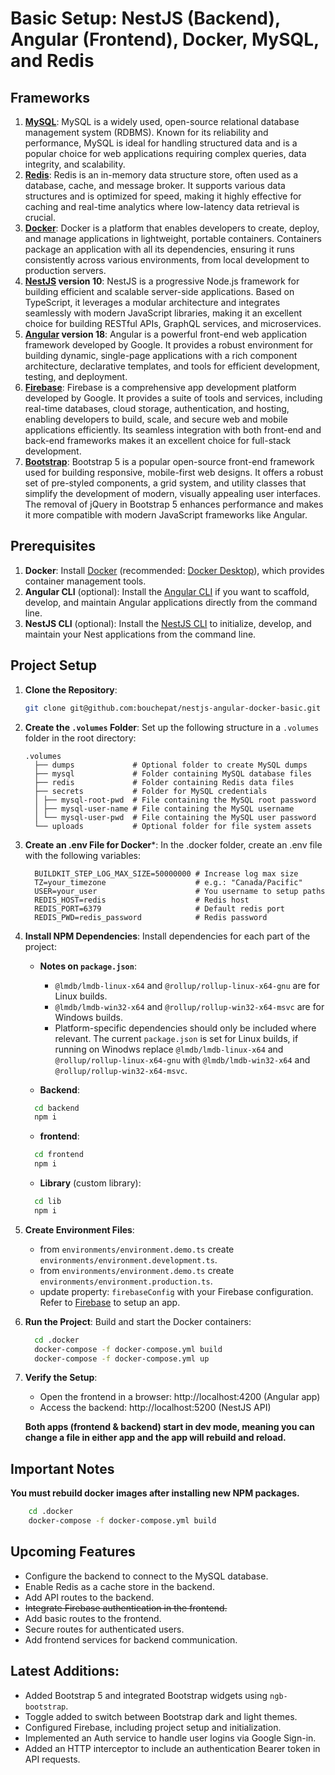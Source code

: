 # Basic Setup: NestJS (Backend), Angular (Frontend), Docker, MySQL, and Redis

## Frameworks
1. **[MySQL](https://www.mysql.com/)**: MySQL is a widely used, open-source relational database management system (RDBMS). Known for its reliability and performance, MySQL is ideal for handling structured data and is a popular choice for web applications requiring complex queries, data integrity, and scalability.
2. **[Redis](https://redis.io/)**: Redis is an in-memory data structure store, often used as a database, cache, and message broker. It supports various data structures and is optimized for speed, making it highly effective for caching and real-time analytics where low-latency data retrieval is crucial.
3. **[Docker](https://docs.docker.com/)**: Docker is a platform that enables developers to create, deploy, and manage applications in lightweight, portable containers. Containers package an application with all its dependencies, ensuring it runs consistently across various environments, from local development to production servers.
4. **[NestJS](https://nestjs.com/) version 10**: NestJS is a progressive Node.js framework for building efficient and scalable server-side applications. Based on TypeScript, it leverages a modular architecture and integrates seamlessly with modern JavaScript libraries, making it an excellent choice for building RESTful APIs, GraphQL services, and microservices.
5. **[Angular](https://angular.dev/) version 18**: Angular is a powerful front-end web application framework developed by Google. It provides a robust environment for building dynamic, single-page applications with a rich component architecture, declarative templates, and tools for efficient development, testing, and deployment.
6. **[Firebase](https://firebase.google.com/)**: Firebase is a comprehensive app development platform developed by Google. It provides a suite of tools and services, including real-time databases, cloud storage, authentication, and hosting, enabling developers to build, scale, and secure web and mobile applications efficiently. Its seamless integration with both front-end and back-end frameworks makes it an excellent choice for full-stack development.
7. **[Bootstrap](https://getbootstrap.com/)**: Bootstrap 5 is a popular open-source front-end framework used for building responsive, mobile-first web designs. It offers a robust set of pre-styled components, a grid system, and utility classes that simplify the development of modern, visually appealing user interfaces. The removal of jQuery in Bootstrap 5 enhances performance and makes it more compatible with modern JavaScript frameworks like Angular. 

## Prerequisites
1. **Docker**: Install [Docker](https://www.docker.com/) (recommended: [Docker Desktop](https://www.docker.com/products/docker-desktop/)), which provides container management tools.
2. **Angular CLI** (optional): Install the [Angular CLI](https://angular.dev/tools/cli) if you want to scaffold, develop, and maintain Angular applications directly from the command line.
3. **NestJS CLI** (optional): Install the [NestJS CLI](https://docs.nestjs.com/cli/overview) to initialize, develop, and maintain your Nest applications from the command line.

## Project Setup

1. **Clone the Repository**:
   ```bash
   git clone git@github.com:bouchepat/nestjs-angular-docker-basic.git
   ```

2. **Create the `.volumes` Folder**: Set up the following structure in a `.volumes` folder in the root directory:
    ```
    .volumes 
      ├── dumps             # Optional folder to create MySQL dumps 
      ├── mysql             # Folder containing MySQL database files 
      ├── redis             # Folder containing Redis data files 
      ├── secrets           # Folder for MySQL credentials 
      │ ├── mysql-root-pwd  # File containing the MySQL root password 
      │ ├── mysql-user-name # File containing the MySQL username 
      │ └── mysql-user-pwd  # File containing the MySQL user password 
      └── uploads           # Optional folder for file system assets
    ```

2. **Create an .env File for Docker***: In the .docker folder, create an .env file with the following variables:
    ```
      BUILDKIT_STEP_LOG_MAX_SIZE=50000000 # Increase log max size
      TZ=your_timezone                    # e.g.: "Canada/Pacific"
      USER=your_user                      # You username to setup paths
      REDIS_HOST=redis                    # Redis host
      REDIS_PORT=6379                     # Default redis port
      REDIS_PWD=redis_password            # Redis password
    ```

3. **Install NPM Dependencies**: Install dependencies for each part of the project:
    * **Notes on `package.json`**:
      - `@lmdb/lmdb-linux-x64` and `@rollup/rollup-linux-x64-gnu` are for Linux builds.
      - `@lmdb/lmdb-win32-x64` and `@rollup/rollup-win32-x64-msvc` are for Windows builds.
      - Platform-specific dependencies should only be included where relevant. The current `package.json` is set for Linux builds, if running on Winodws replace
       `@lmdb/lmdb-linux-x64` and `@rollup/rollup-linux-x64-gnu` with `@lmdb/lmdb-win32-x64` and `@rollup/rollup-win32-x64-msvc`.


    * **Backend**:
    ```bash
      cd backend
      npm i
    ``` 
    * **frontend**:
    ```bash
      cd frontend
      npm i
    ```
    * **Library** (custom library):
    ```bash
      cd lib
      npm i
    ```

4. **Create Environment Files**:
    * from `environments/environment.demo.ts` create `environments/environment.development.ts`.
    * from `environments/environment.demo.ts` create `environments/environment.production.ts`.
    * update property: `firebaseConfig` with your Firebase configuration. Refer to [Firebase](https://firebase.google.com/) to setup an app.

5. **Run the Project**: Build and start the Docker containers:
    ```bash
      cd .docker
      docker-compose -f docker-compose.yml build
      docker-compose -f docker-compose.yml up
    ```        

6. **Verify the Setup**:
    * Open the frontend in a browser: http://localhost:4200 (Angular app)
    * Access the backend: http://localhost:5200 (NestJS API)

    **Both apps (frontend & backend) start in dev mode, meaning you can change a file in either app and the app will rebuild and reload.**

## Important Notes
  **You must rebuild docker images after installing new NPM packages.**

  ```bash
      cd .docker
      docker-compose -f docker-compose.yml build
  ``` 

## Upcoming Features
  * Configure the backend to connect to the MySQL database.
  * Enable Redis as a cache store in the backend.
  * Add API routes to the backend.
  * ~~Integrate Firebase authentication in the frontend.~~
  * Add basic routes to the frontend.
  * Secure routes for authenticated users.
  * Add frontend services for backend communication.

## Latest Additions:
  * Added Bootstrap 5 and integrated Bootstrap widgets using `ngb-bootstrap`.
  * Toggle added to switch between Bootstrap dark and light themes.
  * Configured Firebase, including project setup and initialization.
  * Implemented an Auth service to handle user logins via Google Sign-in.
  * Added an HTTP interceptor to include an authentication Bearer token in API requests.